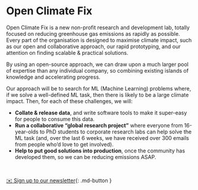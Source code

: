 # Open Climate Fix

Open Climate Fix is a new non-profit research and development lab, totally focused on reducing greenhouse gas emissions as rapidly as possible. Every part of the organisation is designed to maximise climate impact, such as our open and collaborative approach, our rapid prototyping, and our attention on finding scalable & practical solutions.

By using an open-source approach, we can draw upon a much larger pool of expertise than any individual company, so combining existing islands of knowledge and accelerating progress.

Our approach will be to search for ML (Machine Learning) problems where, if we solve a well-defined ML task, then there is likely to be a large climate impact. Then, for each of these challenges, we will:

* <b>Collate & release data</b>, and write software tools to make it super-easy for people to consume this data.
* <b>Run a collaborative “global research project”</b> where everyone from 16-year-olds to PhD students to corporate research labs can help solve the ML task (and, over the last 6 weeks, we have received over 300 emails from people who’d love to get involved).
* <b>Help to put good solutions into production</b>, once the community has developed them, so we can be reducing emissions ASAP.

<br>

[:envelope: Sign up to our newsletter](https://eepurl.com/guCjvH){: .md-button }

<br>